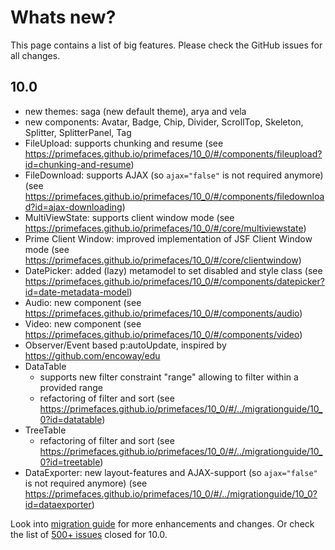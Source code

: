 # Whats new?

This page contains a list of big features. Please check the GitHub issues for all changes.

## 10.0

  * new themes: saga (new default theme), arya and vela
  * new components: Avatar, Badge, Chip, Divider, ScrollTop, Skeleton, Splitter, SplitterPanel, Tag
  * FileUpload: supports chunking and resume (see https://primefaces.github.io/primefaces/10_0/#/components/fileupload?id=chunking-and-resume)
  * FileDownload: supports AJAX (so `ajax="false"` is not required anymore) (see https://primefaces.github.io/primefaces/10_0/#/components/filedownload?id=ajax-downloading)
  * MultiViewState: supports client window mode (see https://primefaces.github.io/primefaces/10_0/#/core/multiviewstate)
  * Prime Client Window: improved implementation of JSF Client Window mode (see https://primefaces.github.io/primefaces/10_0/#/core/clientwindow)
  * DatePicker: added (lazy) metamodel to set disabled and style class (see https://primefaces.github.io/primefaces/10_0/#/components/datepicker?id=date-metadata-model)
  * Audio: new component (see https://primefaces.github.io/primefaces/10_0/#/components/audio)
  * Video: new component (see https://primefaces.github.io/primefaces/10_0/#/components/video)
  * Observer/Event based p:autoUpdate, inspired by https://github.com/encoway/edu
  * DataTable
    * supports new filter constraint "range" allowing to filter within a provided range
    * refactoring of filter and sort (see https://primefaces.github.io/primefaces/10_0/#/../migrationguide/10_0?id=datatable)
  * TreeTable
    * refactoring of filter and sort (see https://primefaces.github.io/primefaces/10_0/#/../migrationguide/10_0?id=treetable)
  * DataExporter: new layout-features and AJAX-support (so `ajax="false"` is not required anymore) (see https://primefaces.github.io/primefaces/10_0/#/../migrationguide/10_0?id=dataexporter)

Look into [migration guide](https://primefaces.github.io/primefaces/10_0/#/../migrationguide/10_0?id=datatable) for more enhancements and changes.
Or check the list of [500+ issues](https://github.com/primefaces/primefaces/milestone/12?closed=1) closed for 10.0.